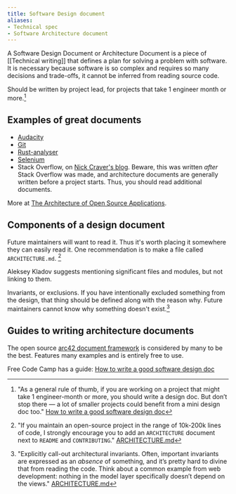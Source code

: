 ```yaml
---
title: Software Design document
aliases:
- Technical spec
- Software Architecture document
---
```


A Software Design Document or Architecture Document is a piece of [[Technical writing]] that defines a plan for solving a problem with software. It is necessary because software is so complex and requires so many decisions and trade-offs, it cannot be inferred from reading source code.

Should be written by project lead, for projects that take 1 engineer month or more.[^1]

## Examples of great documents

- [Audacity](http://aosabook.org/en/audacity.html)
- [Git](http://aosabook.org/en/git.html)
- [Rust-analyser](https://github.com/rust-lang/rust-analyzer/blob/d7c99931d05e3723d878bea5dc26766791fa4e69/docs/dev/architecture.md)
- [Selenium](http://aosabook.org/en/selenium.html)
- Stack Overflow, on [Nick Craver's blog](https://nickcraver.com/blog/2016/02/17/stack-overflow-the-architecture-2016-edition/). Beware, this was written *after* Stack Overflow was made, and architecture documents are generally written before a project starts. Thus, you should read additional documents.

More at [The Architecture of Open Source Applications](http://aosabook.org/en/index.html).

## Components of a design document

Future maintainers will want to read it. Thus it's worth placing it somewhere they can easily read it. One recommendation is to make a file called `ARCHITECTURE.md`. [^2]

Aleksey Kladov suggests mentioning significant files and modules, but not linking to them.

Invariants, or exclusions. If you have intentionally excluded something from the design, that thing should be defined along with the reason why. Future maintainers cannot know why something doesn't exist.[^3]

<!-- Eventually the section below should be removed -->

## Guides to writing architecture documents

The open source [arc42 document framework](https://docs.arc42.org/home/) is considered by many to be the best. Features many examples and is entirely free to use.

Free Code Camp has a guide: [How to write a good software design doc](https://www.freecodecamp.org/news/how-to-write-a-good-software-design-document-66fcf019569c/)

[^1]: "As a general rule of thumb, if you are working on a project that might take 1 engineer-month or more, you should write a design doc. But don’t stop there — a lot of smaller projects could benefit from a mini design doc too." [How to write a good software design doc](https://www.freecodecamp.org/news/how-to-write-a-good-software-design-document-66fcf019569c/)
[^2]: "If you maintain an open-source project in the range of 10k-200k lines of code, I strongly encourage you to add an `ARCHITECTURE` document next to `README` and `CONTRIBUTING`." [ARCHITECTURE.md](https://matklad.github.io//2021/02/06/ARCHITECTURE.md.html)
[^3]: "Explicitly call-out architectural invariants. Often, important invariants are expressed as an _absence_ of something, and it’s pretty hard to divine that from reading the code. Think about a common example from web development: nothing in the model layer specifically doesn’t depend on the views." [ARCHITECTURE.md](https://matklad.github.io//2021/02/06/ARCHITECTURE.md.html)